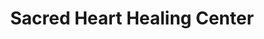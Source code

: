 ---
title: "Sacred Heart Healing Center"
url: /grand-junction/sacred-heart-healing-center/
shop: shop
---